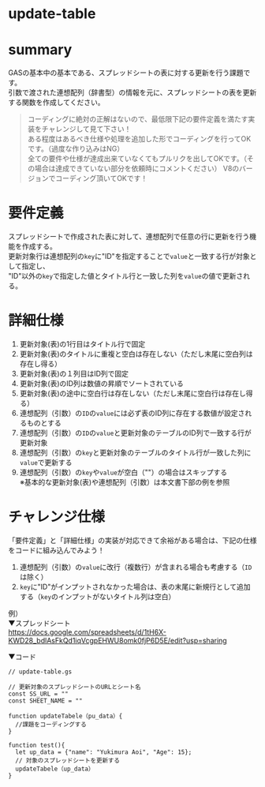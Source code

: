 # update-table

# summary
GASの基本中の基本である、スプレッドシートの表に対する更新を行う課題です。  
引数で渡された連想配列（辞書型）の情報を元に、スプレッドシートの表を更新する関数を作成してください。  

>コーディングに絶対の正解はないので、最低限下記の要件定義を満たす実装をチャレンジして見て下さい！  
>ある程度はあるべき仕様や処理を追加した形でコーディングを行ってOKです。（過度な作り込みはNG）  
>全ての要件や仕様が達成出来ていなくてもプルリクを出してOKです。（その場合は達成できていない部分を依頼時にコメントください）
>V8のバージョンでコーディング頂いてOKです！


# 要件定義
スプレッドシートで作成された表に対して、連想配列で任意の行に更新を行う機能を作成する。  
更新対象行は連想配列の`key`に"ID"を指定することで`value`と一致する行が対象として指定し、  
"ID"以外の`key`で指定した値とタイトル行と一致した列を`value`の値で更新される。


# 詳細仕様
1. 更新対象(表)の1行目はタイトル行で固定
1. 更新対象(表)のタイトルに重複と空白は存在しない（ただし末尾に空白列は存在し得る）
1. 更新対象(表)の１列目はID列で固定
1. 更新対象(表)のID列は数値の昇順でソートされている
1. 更新対象(表)の途中に空白行は存在しない（ただし末尾に空白行は存在し得る）
1. 連想配列（引数）の`ID`の`value`には必ず表のID列に存在する数値が設定されるものとする
1. 連想配列（引数）の`ID`の`value`と更新対象のテーブルのID列で一致する行が更新対象
1. 連想配列（引数）の`key`と更新対象のテーブルのタイトル行が一致した列に`value`で更新する
1. 連想配列（引数）の`key`や`value`が空白（""）の場合はスキップする  
※基本的な更新対象(表)や連想配列（引数）は本文書下部の例を参照  

# チャレンジ仕様
「要件定義」と「詳細仕様」の実装が対応できて余裕がある場合は、下記の仕様をコードに組み込んでみよう！
1. 連想配列（引数）の`value`に改行（複数行）が含まれる場合も考慮する（`ID`は除く）  
1. `key`に"ID"がインプットされなかった場合は、表の末尾に新規行として追加する（`key`のインプットがないタイトル列は空白）


例）  
▼スプレッドシート  
https://docs.google.com/spreadsheets/d/1tH6X-KWD28_bdlAsFkQd1iqVcgpEHWU8omk0fjP6D5E/edit?usp=sharing

▼コード
```
// update-table.gs

// 更新対象のスプレッドシートのURLとシート名
const SS_URL = ""
const SHEET_NAME = ""

function updateTabele（pu_data）{
  //課題をコーディングする
}

function test(){
  let up_data = {"name": "Yukimura Aoi", "Age": 15};
  // 対象のスプレッドシートを更新する
  updateTabele（up_data）
}
```

